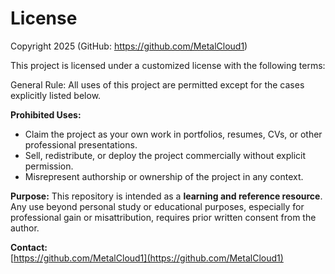 # License

Copyright 2025 (GitHub: https://github.com/MetalCloud1)

This project is licensed under a customized license with the following terms:

General Rule:
All uses of this project are permitted except for the cases explicitly listed below.

**Prohibited Uses:**
- Claim the project as your own work in portfolios, resumes, CVs, or other professional presentations.
- Sell, redistribute, or deploy the project commercially without explicit permission.
- Misrepresent authorship or ownership of the project in any context.

**Purpose:**
This repository is intended as a **learning and reference resource**. Any use beyond personal study or educational purposes, especially for professional gain or misattribution, requires prior written consent from the author.

**Contact:**  
[https://github.com/MetalCloud1](https://github.com/MetalCloud1)